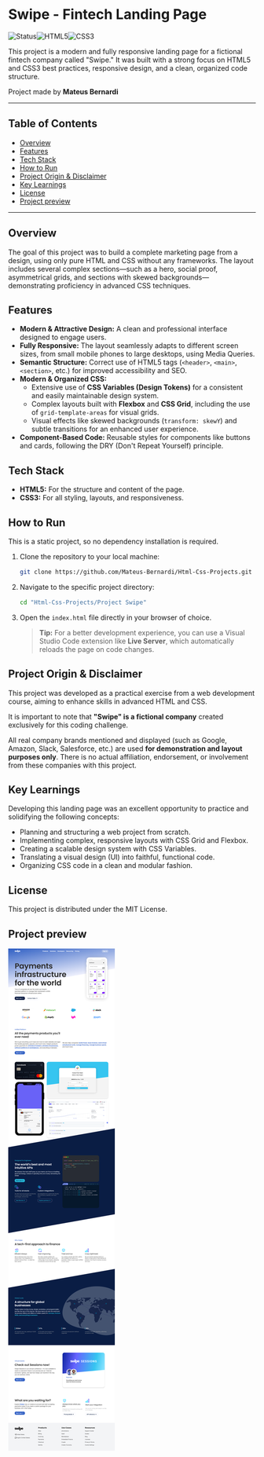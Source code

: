 # Swipe - Fintech Landing Page

![Status](https://img.shields.io/badge/Status-Completed-brightgreen?style=for-the-badge)![HTML5](https://img.shields.io/badge/HTML5-E34F26?style=for-the-badge&logo=html5&logoColor=white)![CSS3](https://img.shields.io/badge/CSS3-1572B6?style=for-the-badge&logo=css3&logoColor=white)

This project is a modern and fully responsive landing page for a fictional fintech company called "Swipe." It was built with a strong focus on HTML5 and CSS3 best practices, responsive design, and a clean, organized code structure.

Project made by **Mateus Bernardi**

---

## Table of Contents

- [Overview](#-overview)
- [Features](#-features)
- [Tech Stack](#-tech-stack)
- [How to Run](#-how-to-run)
- [Project Origin & Disclaimer](#-project-origin--disclaimer)
- [Key Learnings](#-key-learnings)
- [License](#-license)
- [Project preview](#-project-preview)

---

## Overview

The goal of this project was to build a complete marketing page from a design, using only pure HTML and CSS without any frameworks. The layout includes several complex sections—such as a hero, social proof, asymmetrical grids, and sections with skewed backgrounds—demonstrating proficiency in advanced CSS techniques.

## Features

- **Modern & Attractive Design:** A clean and professional interface designed to engage users.
- **Fully Responsive:** The layout seamlessly adapts to different screen sizes, from small mobile phones to large desktops, using Media Queries.
- **Semantic Structure:** Correct use of HTML5 tags (`<header>`, `<main>`, `<section>`, etc.) for improved accessibility and SEO.
- **Modern & Organized CSS:**
  - Extensive use of **CSS Variables (Design Tokens)** for a consistent and easily maintainable design system.
  - Complex layouts built with **Flexbox** and **CSS Grid**, including the use of `grid-template-areas` for visual grids.
  - Visual effects like skewed backgrounds (`transform: skewY`) and subtle transitions for an enhanced user experience.
- **Component-Based Code:** Reusable styles for components like buttons and cards, following the DRY (Don't Repeat Yourself) principle.

## Tech Stack

- **HTML5:** For the structure and content of the page.
- **CSS3:** For all styling, layouts, and responsiveness.

## How to Run

This is a static project, so no dependency installation is required.

1.  Clone the repository to your local machine:
    ```bash
    git clone https://github.com/Mateus-Bernardi/Html-Css-Projects.git
    ```
2.  Navigate to the specific project directory:
    ```bash
    cd "Html-Css-Projects/Project Swipe"
    ```
3.  Open the `index.html` file directly in your browser of choice.

    > **Tip:** For a better development experience, you can use a Visual Studio Code extension like **Live Server**, which automatically reloads the page on code changes.

## Project Origin & Disclaimer

This project was developed as a practical exercise from a web development course, aiming to enhance skills in advanced HTML and CSS.

It is important to note that **"Swipe" is a fictional company** created exclusively for this coding challenge.

All real company brands mentioned and displayed (such as Google, Amazon, Slack, Salesforce, etc.) are used **for demonstration and layout purposes only**. There is no actual affiliation, endorsement, or involvement from these companies with this project.

## Key Learnings

Developing this landing page was an excellent opportunity to practice and solidifying the following concepts:

- Planning and structuring a web project from scratch.
- Implementing complex, responsive layouts with CSS Grid and Flexbox.
- Creating a scalable design system with CSS Variables.
- Translating a visual design (UI) into faithful, functional code.
- Organizing CSS code in a clean and modular fashion.

## License

This project is distributed under the MIT License.

## Project preview

![Project Demo](https://github.com/Mateus-Bernardi/Html-Css-Projects/raw/main/Project%20Swipe/Project-Swipe.png)
